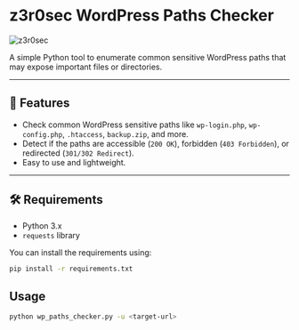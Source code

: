 # z3r0sec WordPress Paths Checker

![z3r0sec](https://img.shields.io/badge/made%20by-z3r0sec-red?style=for-the-badge)

A simple Python tool to enumerate common sensitive WordPress paths that may expose important files or directories.

---

## 🚀 Features

- Check common WordPress sensitive paths like `wp-login.php`, `wp-config.php`, `.htaccess`, `backup.zip`, and more.
- Detect if the paths are accessible (`200 OK`), forbidden (`403 Forbidden`), or redirected (`301/302 Redirect`).
- Easy to use and lightweight.

---

## 🛠️ Requirements

- Python 3.x
- `requests` library

You can install the requirements using:

```bash
pip install -r requirements.txt
```
## Usage 

```bash 
python wp_paths_checker.py -u <target-url>
```

